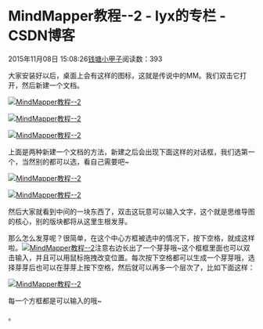 # MindMapper教程--2 - lyx的专栏 - CSDN博客





2015年11月08日 15:08:26[钱塘小甲子](https://me.csdn.net/qtlyx)阅读数：393














大家安装好以后，桌面上会有这样的图标，这就是传说中的MM。我们双击它打开，然后新建一个文档。

[![MindMapper教程--2](http://simg.sinajs.cn/blog7style/images/common/sg_trans.gif)](http://photo.blog.sina.com.cn/showpic.html#blogid=8b2e46de0102v5lx&url=http://album.sina.com.cn/pic/002y1HhYzy6NkpjhECbe7)






[![MindMapper教程--2](http://simg.sinajs.cn/blog7style/images/common/sg_trans.gif)](http://photo.blog.sina.com.cn/showpic.html#blogid=8b2e46de0102v5lx&url=http://album.sina.com.cn/pic/002y1HhYzy6NkpjJlQW4e)

[![MindMapper教程--2](http://simg.sinajs.cn/blog7style/images/common/sg_trans.gif)](http://photo.blog.sina.com.cn/showpic.html#blogid=8b2e46de0102v5lx&url=http://album.sina.com.cn/pic/002y1HhYzy6NkpyUpQzdf)


上面是两种新建一个文档的方法，新建之后会出现下面这样的对话框，我们选第一个，当然别的都可以选，看自己需要吧~

[![MindMapper教程--2](http://simg.sinajs.cn/blog7style/images/common/sg_trans.gif)](http://photo.blog.sina.com.cn/showpic.html#blogid=8b2e46de0102v5lx&url=http://album.sina.com.cn/pic/002y1HhYzy6NkpzHPJZ27)

[![MindMapper教程--2](http://simg.sinajs.cn/blog7style/images/common/sg_trans.gif)](http://photo.blog.sina.com.cn/showpic.html#blogid=8b2e46de0102v5lx&url=http://album.sina.com.cn/pic/002y1HhYzy6NkpzX0we86)

然后大家就看到中间的一块东西了，双击这玩意可以输入文字，这个就是思维导图的核心，别的版块都将从这里生根发芽。

那么怎么发芽呢？很简单，在这个中心方框被选中的情况下，按下空格，就成这样啦。[![MindMapper教程--2](http://simg.sinajs.cn/blog7style/images/common/sg_trans.gif)](http://photo.blog.sina.com.cn/showpic.html#blogid=8b2e46de0102v5lx&url=http://album.sina.com.cn/pic/002y1HhYzy6Nkq2X6Woc4)注意右边长出了一个芽芽哦~这个框框里面也可以双击输入，并且可以用鼠标拖拽改变位置。每次按下空格都可以生成一个芽芽哦，选择芽芽后也可以在芽芽上按下空格，然后就可以再多一个层次了，比如下面这样：

[![MindMapper教程--2](http://simg.sinajs.cn/blog7style/images/common/sg_trans.gif)](http://photo.blog.sina.com.cn/showpic.html#blogid=8b2e46de0102v5lx&url=http://album.sina.com.cn/pic/002y1HhYzy6NkqihQIs6c)

每一个方框都是可以输入的哦~



。








